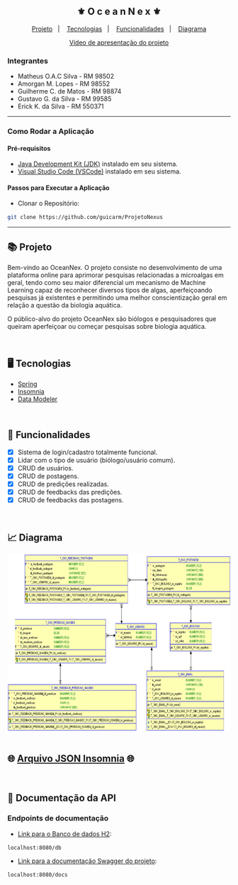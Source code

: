 <div align="center">
    <h2>⚜️ O c e a n N e x ⚜️</h2>
</div>

<p align="center">
    <a href="#-projeto">Projeto</a>&nbsp;&nbsp;&nbsp;|&nbsp;&nbsp;&nbsp;
    <a href="#-tecnologias">Tecnologias</a>&nbsp;&nbsp;&nbsp;|&nbsp;&nbsp;&nbsp;
    <a href="#-funcionalidades">Funcionalidades</a>&nbsp;&nbsp;&nbsp;|&nbsp;&nbsp;&nbsp;
    <a href="#-diagrama">Diagrama</a>
</p>

<p align="center"> <a href="">Vídeo de apresentação do projeto</a></p>

<h3>Integrantes</h3>

- Matheus O.A.C Silva - RM 98502
- Amorgan M. Lopes - RM 98552
- Guilherme C. de Matos - RM 98874
- Gustavo G. da Silva - RM 99585
- Erick K. da Silva - RM 550371

--------------------------------------------------
<h3>Como Rodar a Aplicação </h3>

<h4>Pré-requisitos</h4> 

- [Java Development Kit (JDK)](https://www.oracle.com/java/technologies/downloads/#java11) instalado em seu sistema.
- [Visual Studio Code (VSCode)](https://code.visualstudio.com) instalado em seu sistema.

<h4>Passos para Executar a Aplicação</h4> 

- Clonar o Repositório:
```bash
git clone https://github.com/guicarm/ProjetoNexus
```

--------------------------------------------------

## 📚 Projeto 

<p>Bem-vindo ao OceanNex. O projeto consiste no desenvolvimento de uma plataforma online para aprimorar pesquisas relacionadas a microalgas em geral, tendo como seu maior diferencial um mecanismo de Machine Learning capaz de reconhecer diversos tipos de algas, aperfeiçoando pesquisas já existentes e permitindo uma melhor conscientização geral em relação a questão da biologia aquática.</p>
<p>O público-alvo do projeto OceanNex são biólogos e pesquisadores que queiram aperfeiçoar ou começar pesquisas sobre biologia aquática.</p>

<br/>

## 🖥 Tecnologias

- [Spring](https://spring.io)
- [Insomnia](https://insomnia.rest/download)
- [Data Modeler](https://www.oracle.com/database/sqldeveloper/technologies/sql-data-modeler/download/)

<br/>

## 🧾 Funcionalidades

- [x] Sistema de login/cadastro totalmente funcional.
- [x] Lidar com o tipo de usuário (biólogo/usuário comum).
- [x] CRUD de usuários.
- [x] CRUD de postagens.
- [x] CRUD de predições realizadas.
- [x] CRUD de feedbacks das predições.
- [x] CRUD de feedbacks das postagens.
      
<br/>

## 📈 Diagrama

<div>
    <img src="./documents/DER.png" alt="Diagrama de classes" height="400px"/>
</div>

<br/>

## 🌐 [Arquivo JSON Insomnia](./documents/Insomnia_2024-06-04.json) 🌐

<br/>

## 📃 Documentação da API

<h3> Endpoints de documentação </h3>

- [Link para o Banco de dados H2](localhost:8080/db):
```
localhost:8080/db
```

- [Link para a documentação Swagger do projeto](localhost:8080/docs):
```
localhost:8080/docs
```

